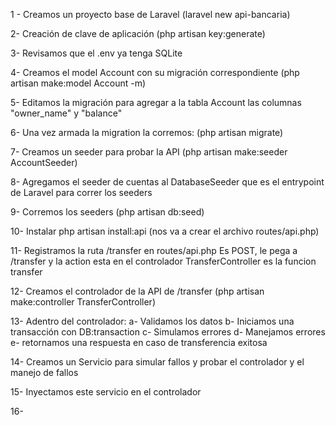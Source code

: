 1 - Creamos un proyecto base de Laravel 
(laravel new api-bancaria)

2- Creación de clave de aplicación 
(php artisan key:generate)

3- Revisamos que el .env ya tenga SQLite

4- Creamos el model Account con su migración correspondiente
(php artisan make:model Account -m)

5- Editamos la migración para agregar a la tabla Account las columnas "owner_name" y "balance"

6- Una vez armada la migration la corremos:
(php artisan migrate)

7- Creamos un seeder para probar la API
(php artisan make:seeder AccountSeeder)

8- Agregamos el seeder de cuentas al DatabaseSeeder que es el entrypoint de Laravel para correr los seeders

9- Corremos los seeders
(php artisan db:seed)

10- Instalar php artisan install:api (nos va a crear el archivo routes/api.php)

11- Registramos la ruta /transfer en routes/api.php 
Es POST, le pega a /transfer y la action esta en el controlador TransferController es la funcion transfer

12- Creamos el controlador de la API de /transfer
(php artisan make:controller TransferController)

13- Adentro del controlador:
a- Validamos los datos
b- Iniciamos una transacción con DB:transaction
c- Simulamos errores
d- Manejamos errores
e- retornamos una respuesta en caso de transferencia exitosa

14- Creamos un Servicio para simular fallos y probar el controlador y el manejo de fallos

15- Inyectamos este servicio en el controlador

16- 